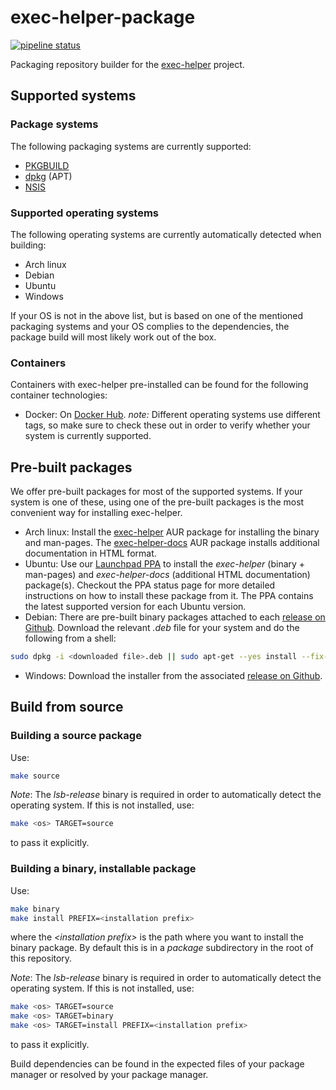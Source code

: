 # exec-helper-package
[![pipeline status](https://gitlab.com/bverhagen/exec-helper-package/badges/master/pipeline.svg)](https://gitlab.com/bverhagen/exec-helper-package/commits/master)

Packaging repository builder for the [exec-helper](https://github.com/bverhagen/exec-helper) project.

## Supported systems
### Package systems
The following packaging systems are currently supported:
- [PKGBUILD](https://wiki.archlinux.org/index.php/PKGBUILD)
- [dpkg](https://wiki.debian.org/dpkg) (APT)
- [NSIS](https://nsis.sourceforge.io/Main_Page)

### Supported operating systems
The following operating systems are currently automatically detected when building:
- Arch linux
- Debian
- Ubuntu
- Windows

If your OS is not in the above list, but is based on one of the mentioned packaging systems and your OS complies to the dependencies, the package build will most likely work out of the box.

### Containers
Containers with exec-helper pre-installed can be found for the following container technologies:
- Docker: On [Docker Hub](https://hub.docker.com/r/bverhagen/exec-helper-package/). _note:_ Different operating systems use different tags, so make sure to check these out in order to verify whether your system is currently supported.

## Pre-built packages
We offer pre-built packages for most of the supported systems. If your system is one of these, using one of the pre-built packages is the most convenient way for installing exec-helper.

- Arch linux: Install the [exec-helper](https://aur.archlinux.org/packages/exec-helper/) AUR package for installing the binary and man-pages. The [exec-helper-docs](https://aur.archlinux.org/packages/exec-helper-docs/) AUR package installs additional documentation in HTML format.
- Ubuntu: Use our [Launchpad PPA](https://launchpad.net/~bverhagen/+archive/ubuntu/exec-helper) to install the _exec-helper_ (binary + man-pages) and _exec-helper-docs_ (additional HTML documentation) package(s). Checkout the PPA status page for more detailed instructions on how to install these package from it. The PPA contains the latest supported version for each Ubuntu version.
- Debian: There are pre-built binary packages attached to each [release on Github](https://github.com/bverhagen/exec-helper/releases). Download the relevant _.deb_ file for your system and do the following from a shell:
```bash
sudo dpkg -i <downloaded file>.deb || sudo apt-get --yes install --fix-broken && sudo dpkg -i <downloaded file>.deb
```

- Windows: Download the installer from the associated [release on Github](https://github.com/bverhagen/exec-helper/releases).

## Build from source
### Building a source package
Use:
```bash
make source
```

_Note_: The _lsb-release_ binary is required in order to automatically detect the operating system. If this is not installed, use:
```bash
make <os> TARGET=source
```

to pass it explicitly.

### Building a binary, installable package
Use:
```bash
make binary
make install PREFIX=<installation prefix>
```

where the _\<installation prefix\>_ is the path where you want to install the binary package. By default this is in a _package_ subdirectory in the root of this repository.


_Note_: The _lsb-release_ binary is required in order to automatically detect the operating system. If this is not installed, use:
```bash
make <os> TARGET=source
make <os> TARGET=binary
make <os> TARGET=install PREFIX=<installation prefix>
```

to pass it explicitly.

Build dependencies can be found in the expected files of your package manager or resolved by your package manager.
